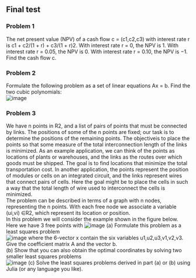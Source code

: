 ## Final test 
### Problem 1
The net present value (NPV) of a cash flow c = (c1,c2,c3) with interest rate r is c1 +
c2/(1 + r) + c3/(1 + r)2. With interest rate r = 0, the NPV is 1. With interest rate r = 0.05, the NPV
is 0. With interest rate r = 0.10, the NPV is −1.
Find the cash flow c.<br>

### Problem 2
Formulate the following problem as a set of linear equations Ax = b. Find the two cubic
polynomials:<br>
![image](https://user-images.githubusercontent.com/20522169/150396005-a20aa0aa-d9a1-4973-8367-8c398d483fd9.png)

### Problem 3
We have n points in R2, and a list of pairs of points that must be connected by links. The
positions of some of the n points are fixed; our task is to determine the positions of the remaining
points. The objectiveis to place the points so that some measure of the total interconnection length
of the links is minimized. As an example application, we can think of the points as locations of plants
or warehouses, and the links as the routes over which goods must be shipped. The goal is to find
locations that minimize the total transportation cost. In another application, the points represent the
position of modules or cells on an integrated circuit, and the links represent wires that connect pairs
of cells. Here the goal might be to place the cells in such a way that the total length of wire used to
interconnect the cells is minimized.<br>
The problem can be described in terms of a graph with n nodes, representing the n points. With each
free node we associate a variable (ui,vi) ∈R2, which represent its location or position.<br>
In this problem we will consider the example shown in the figure below. Here we have 3 free points with
![image](https://user-images.githubusercontent.com/20522169/150396275-900092a9-19ed-4e70-ba69-e9015d313d4f.png)
(a) Formulate this problem as a least squares problem<br>
![image](https://user-images.githubusercontent.com/20522169/150396398-c364d51f-934c-4abb-8fdc-2bf8fd1532df.png)
where the 6-vector x contain the six variables u1,u2,u3,v1,v2,v3. Give the coefficient matrix A
and the vector b.<br>
(b) Show that you can also obtain the optimal coordinates by solving two smaller least squares
problems<br>
![image](https://user-images.githubusercontent.com/20522169/150396579-048808d7-11b5-4b07-90fc-5720e99a8212.png)
(c) Solve the least squares problems derived in part (a) or (b) using Julia (or any language you like).
